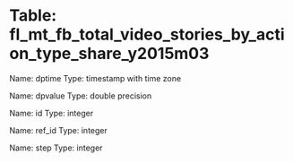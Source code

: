 Table: fl_mt_fb_total_video_stories_by_action_type_share_y2015m03
=================================================================

Name: dptime
Type: timestamp with time zone

Name: dpvalue
Type: double precision

Name: id
Type: integer

Name: ref_id
Type: integer

Name: step
Type: integer

